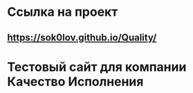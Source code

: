 # Cсылка на проект 

## https://sok0lov.github.io/Quality/

# Тестовый сайт для компании  Качество Исполнения


